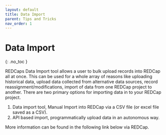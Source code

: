 ```yaml
---
layout: default
title: Data Import 
parent: Tips and Tricks
nav_order: 1
---
```


# Data Import
{: .no_toc }

REDCaps Data Import tool allows a user to bulk upload records into REDCap all at once. This can be used for a whole array of reasons like uploading historical data, upload data collected from alternative data sources, record reassignment/modifications, import of data from one REDCap project to another.
There are two primary options for importing data in to your REDCap project.

1. Data import tool, Manual Import into REDCap via a CSV file (or excel file saved as a CSV).
2. API based import, programmatically upload data in an autonomous way.

More information can be found in the following link below via REDCap.
